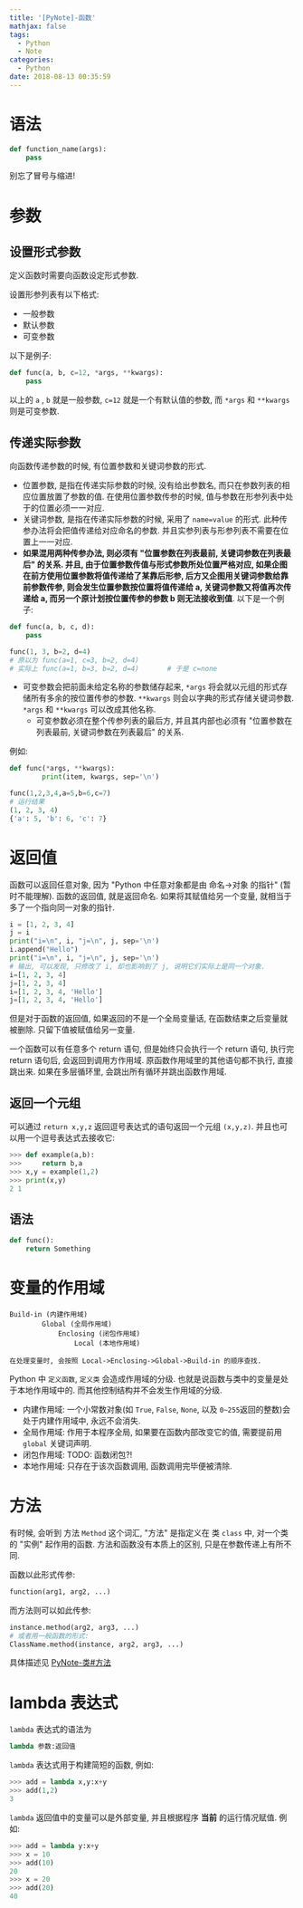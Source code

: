 ```yaml
---
title: '[PyNote]-函数'
mathjax: false
tags:
  - Python
  - Note
categories:
  - Python
date: 2018-08-13 00:35:59
---
```


# 语法

```py
def function_name(args):
    pass
```

别忘了冒号与缩进!

# 参数

## 设置形式参数

定义函数时需要向函数设定形式参数.

设置形参列表有以下格式:

- 一般参数
- 默认参数
- 可变参数

以下是例子:

```py
def func(a, b, c=12, *args, **kwargs):
    pass
```

以上的 `a` , `b` 就是一般参数, `c=12` 就是一个有默认值的参数, 而 `*args` 和 `**kwargs` 则是可变参数.

## 传递实际参数

向函数传递参数的时候, 有位置参数和关键词参数的形式.

- 位置参数, 是指在传递实际参数的时候, 没有给出参数名, 而只在参数列表的相应位置放置了参数的值. 在使用位置参数传参的时候, 值与参数在形参列表中处于的位置必须一一对应.
- 关键词参数, 是指在传递实际参数的时候, 采用了 `name=value` 的形式. 此种传参办法将会把值传递给对应命名的参数. 并且实参列表与形参列表不需要在位置上一一对应.
- **如果混用两种传参办法, 则必须有 "位置参数在列表最前, 关键词参数在列表最后" 的关系. 并且, 由于位置参数传值与形式参数所处位置严格对应, 如果企图在前方使用位置参数将值传递给了某靠后形参, 后方又企图用关键词参数给靠前参数传参, 则会发生位置参数按位置将值传递给 a, 关键词参数又将值再次传递给 a, 而另一个原计划按位置传参的参数 b 则无法接收到值**. 以下是一个例子:

```py
def func(a, b, c, d):
    pass

func(1, 3, b=2, d=4)
# 原以为 func(a=1, c=3, b=2, d=4)
# 实际上 func(a=1, b=3, b=2, d=4)       # 于是 c=none
```

- 可变参数会把前面未给定名称的参数储存起来, `*args` 将会就以元组的形式存储所有多余的按位置传参的参数. `**kwargs` 则会以字典的形式存储关键词参数. `*args` 和 `**kwargs` 可以改成其他名称.
  - 可变参数必须在整个传参列表的最后方, 并且其内部也必须有 "位置参数在列表最前, 关键词参数在列表最后" 的关系.

例如:

```py
def func(*args, **kwargs):
        print(item, kwargs, sep='\n')

func(1,2,3,4,a=5,b=6,c=7)
# 运行结果
(1, 2, 3, 4)
{'a': 5, 'b': 6, 'c': 7}
```

# 返回值

函数可以返回任意对象, 因为 "Python 中任意对象都是由 命名->对象 的指针" (暂时不能理解). 函数的返回值, 就是返回命名. 如果将其赋值给另一个变量, 就相当于多了一个指向同一对象的指针.

```py
i = [1, 2, 3, 4]
j = i
print("i=\n", i, "j=\n", j, sep='\n')
i.append("Hello")
print("i=\n", i, "j=\n", j, sep='\n')
# 输出, 可以发现, 只修改了 i, 却也影响到了 j, 说明它们实际上是同一个对象.
i=[1, 2, 3, 4]
j=[1, 2, 3, 4]
i=[1, 2, 3, 4, 'Hello']
j=[1, 2, 3, 4, 'Hello']
```

但是对于函数的返回值, 如果返回的不是一个全局变量话, 在函数结束之后变量就被删除. 只留下值被赋值给另一变量.


一个函数可以有任意多个 return 语句, 但是始终只会执行一个 return 语句, 执行完 return 语句后, 会返回到调用方作用域. 原函数作用域里的其他语句都不执行, 直接跳出来. 如果在多层循环里, 会跳出所有循环并跳出函数作用域.


## 返回一个元组

可以通过 `return x,y,z` 返回逗号表达式的语句返回一个元组 `(x,y,z)`. 并且也可以用一个逗号表达式去接收它:

```py
>>> def example(a,b):
>>>     return b,a
>>> x,y = example(1,2)
>>> print(x,y)
2 1
```

## 语法

```py
def func():
    return Something
```

# 变量的作用域

```
Build-in (内建作用域)
        Global (全局作用域)
            Enclosing (闭包作用域)
                Local (本地作用域)

在处理变量时, 会按照 Local->Enclosing->Global->Build-in 的顺序查找.
```

Python 中 `定义函数`, `定义类` 会造成作用域的分级. 也就是说函数与类中的变量是处于本地作用域中的. 而其他控制结构并不会发生作用域的分级.

- 内建作用域: 一个小常数对象(如 `True`, `False`, `None`, 以及 `0~255`返回的整数)会处于内建作用域中, 永远不会消失.
- 全局作用域: 作用于本程序全局, 如果要在函数内部改变它的值, 需要提前用 `global` 关键词声明.
- 闭包作用域: TODO: 函数闭包?!
- 本地作用域: 只存在于该次函数调用, 函数调用完毕便被清除.

# 方法

有时候, 会听到 方法 `Method` 这个词汇, "方法" 是指定义在 类 `class` 中, 对一个类的 "实例" 起作用的函数. 方法和函数没有本质上的区别, 只是在参数传递上有所不同.

函数以此形式传参:

```py
function(arg1, arg2, ...)
```

而方法则可以如此传参:

```py
instance.method(arg2, arg3, ...)
# 或者用一般函数的形式:
ClassName.method(instance, arg2, arg3, ...)
```

具体描述见 [PyNote-类#方法](/2018/08/pynote-类#方法)

# lambda 表达式

`lambda` 表达式的语法为

```py
lambda 参数:返回值
```

`lambda` 表达式用于构建简短的函数, 例如:

```py
>>> add = lambda x,y:x+y
>>> add(1,2)
3
```

`lambda` 返回值中的变量可以是外部变量, 并且根据程序 **当前** 的运行情况赋值. 例如:

```py
>>> add = lambda y:x+y
>>> x = 10
>>> add(10)
20
>>> x = 20
>>> add(20)
40
```
